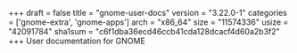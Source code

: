 +++
draft = false
title = "gnome-user-docs"
version = "3.22.0-1"
categories = ['gnome-extra', 'gnome-apps']
arch = "x86_64"
size = "11574336"
usize = "42091784"
sha1sum = "c6f1dba36ecd46ccb41cda128dcacf4d60a2b3f2"
+++
User documentation for GNOME